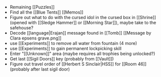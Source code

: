 - Remaining [[Puzzles]]
- Find all the [[Blue Tents]] [[Memos]]
- Figure out what to do with the cursed idol in the cursed box in [[Shrine]] (opened with [[Sledge Hammer]] or [[Morning Star]]), maybe take to the safehouse?
- Decode [[language|Erajan]] message found in [[Tomb]] [[Message by Clara epsens grave.png]]
- use [[Experiments]] to remove all water from fountain (4 more)
- use [[Experiments]] to gain permanent lockpicking skill
- Enter "[[Unknown]]" area (maybe requires all trophies being unlocked?)
- Get last [[Sigil Doors]] key (probably from [[Vault]])
- Figure out travel order of [[Herbert S Sinclair|HSS]] for [[Room 46]] (probably after last sigil door)
